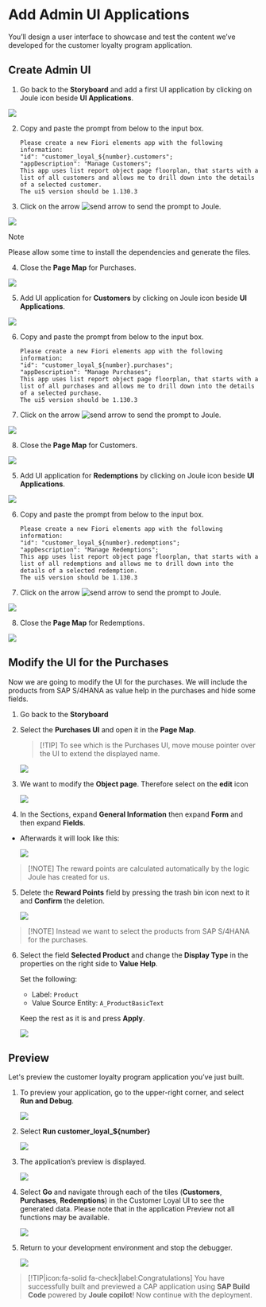 # Add Admin UI Applications

You’ll design a user interface to showcase and test the content we’ve developed for the customer loyalty program application.

## Create Admin UI

1. Go back to the **Storyboard** and add a first UI application by clicking on Joule icon beside **UI Applications**.

  ![](./images/251-10_Screenshot_1.png)

2. Copy and paste the prompt from below to the input box.

    ```code
    Please create a new Fiori elements app with the following information: 
    "id": "customer_loyal_${number}.customers";
    "appDescription": "Manage Customers";
    This app uses list report object page floorplan, that starts with a list of all customers and allows me to drill down into the details of a selected customer. 
    The ui5 version should be 1.130.3
    ```

3. Click on the arrow ![send arrow](./images/joulearrow.png) to send the prompt to Joule.

  ![](./images/251-10_Screenshot_2.png)

   > [!NOTE]
   Please allow some time to install the dependencies and generate the files.

4. Close the **Page Map** for Purchases. 

  ![](./images/251-10_Screenshot_6.png)

5. Add UI application for **Customers** by clicking on Joule icon beside **UI Applications**.

  ![](./images/251-10_Screenshot_3.png)

6. Copy and paste the prompt from below to the input box.

    ```code
    Please create a new Fiori elements app with the following information: 
    "id": "customer_loyal_${number}.purchases";
    "appDescription": "Manage Purchases";
    This app uses list report object page floorplan, that starts with a list of all purchases and allows me to drill down into the details of a selected purchase. 
    The ui5 version should be 1.130.3
    ```

7. Click on the arrow ![send arrow](./images/joulearrow.png) to send the prompt to Joule.

  ![](./images/251-10_Screenshot_4.png)

8. Close the **Page Map** for Customers.

  ![](./images/251-10_Screenshot_5.png)

5. Add UI application for **Redemptions** by clicking on Joule icon beside **UI Applications**.

  ![](./images/251-10_Screenshot_7.png)

6. Copy and paste the prompt from below to the input box.

    ```code
    Please create a new Fiori elements app with the following information: 
    "id": "customer_loyal_${number}.redemptions";
    "appDescription": "Manage Redemptions";
    This app uses list report object page floorplan, that starts with a list of all redemptions and allows me to drill down into the details of a selected redemption. 
    The ui5 version should be 1.130.3
    ```

7. Click on the arrow ![send arrow](./images/joulearrow.png) to send the prompt to Joule.

  ![](./images/251-10_Screenshot_8.png)

8. Close the **Page Map** for Redemptions.

  ![](./images/251-10_Screenshot_9.png)
    
## Modify the UI for the Purchases

Now we are going to modify the UI for the purchases. We will include the products from SAP S/4HANA as value help in the purchases and hide some fields.

1. Go back to the **Storyboard**

2. Select the **Purchases UI** and open it in the **Page Map**.

    > [!TIP] To see which is the Purchases UI, move mouse pointer over the UI to extend the displayed name.

    ![](./images/251-7_page1.jpg)

3. We want to modify the **Object page**. Therefore select on the **edit** icon

    ![](./images/251-7_page2.jpg)

4. In the Sections, expand **General Information** then expand **Form** and then expand **Fields**.

  - Afterwards it will look like this:

    ![](./images/251-7_page3.jpg)

  > [!NOTE] The reward points are calculated automatically by the logic Joule has created for us.

5. Delete the **Reward Points** field by pressing the trash bin icon next to it and **Confirm** the deletion.

    ![](./images/251-7_page4.jpg)

  > [!NOTE] Instead we want to select the products from SAP S/4HANA for the purchases.

6. Select the field **Selected Product** and change the **Display Type** in the properties on the right side to **Value Help**.

    Set the following:
      - Label: `Product`
      - Value Source Entity: `A_ProductBasicText`

    Keep the rest as it is and press **Apply**.

    ![](./images/251-7_page5.jpg)

## Preview

Let's preview the customer loyalty program application you’ve just built.

1. To preview your application, go to the upper-right corner, and select **Run and Debug**.

    ![](./images/251-9_Preview-1.png)

2. Select **Run customer_loyal_${number}**

    ![](./images/251-9_Preview-2.png)

3. The application’s preview is displayed.

    ![](./images/251-9_Preview-3.png)

4. Select **Go** and navigate through each of the tiles (**Customers**, **Purchases**, **Redemptions**) in the Customer Loyal UI to see the generated data. Please note that in the application Preview not all functions may be available.

    ![](./images/251-9_Preview-4.png)

5. Return to your development environment and stop the debugger.

    ![](./images/43.png)

> [!TIP|icon:fa-solid fa-check|label:Congratulations]
You have successfully built and previewed a CAP application using **SAP Build Code** powered by **Joule copilot**!
Now continue with the deployment.
